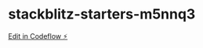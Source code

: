 # stackblitz-starters-m5nnq3

[Edit in Codeflow ⚡️](https://stackblitz.com/~/github.com/prochnost04/stackblitz-starters-m5nnq3)